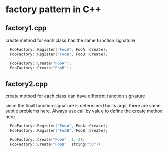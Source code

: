 # factory pattern in C++

## factory1.cpp

create method for each class has the same function signature

```c++
  FooFactory::Register("FooA", FooA::Create);
  FooFactory::Register("FooB", FooB::Create);

  FooFactory::Create("FooA");
  FooFactory::Create("FooB");
```

## factory2.cpp

create method for each class can have different function signature

since the final function signature is determined by its args, there are some subtle problems here. Always use call by value to define the create method here.

```c++
  FooFactory::Register("FooA", FooA::Create);
  FooFactory::Register("FooB", FooB::Create);

  FooFactory::Create("FooA", 1, 2);
  FooFactory::Create("FooB", string(":D"));
```


